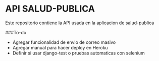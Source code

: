 # API SALUD-PUBLICA

Este repositorio contiene la API usada en la aplicacion de salud-publica

###To-do
- Agregar funcionalidad de envio de correo masivo
- Agregar manual para hacer deploy en Heroku
- Definir si usar django-test o pruebas automaticas con selenium